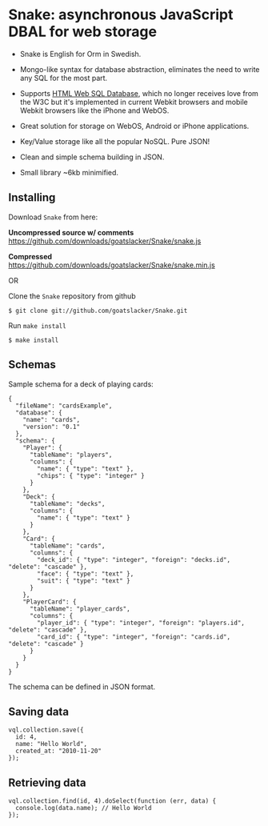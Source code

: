 # Snake: asynchronous JavaScript DBAL for web storage

- Snake is English for Orm in Swedish.

- Mongo-like syntax for database abstraction, eliminates the need to write any SQL for the most part.

- Supports [HTML Web SQL Database](http://dev.w3.org/html5/webdatabase/), which no longer receives love from the W3C but it's implemented in current Webkit browsers and mobile Webkit browsers like the iPhone and WebOS.

- Great solution for storage on WebOS, Android or iPhone applications.

- Key/Value storage like all the popular NoSQL. Pure JSON!

- Clean and simple schema building in JSON.

- Small library ~6kb minimified.

## Installing

Download `Snake` from here:

__Uncompressed source w/ comments__ https://github.com/downloads/goatslacker/Snake/snake.js

__Compressed__ https://github.com/downloads/goatslacker/Snake/snake.min.js

OR

Clone the `Snake` repository from github

    $ git clone git://github.com/goatslacker/Snake.git

Run `make install`

    $ make install

## Schemas

Sample schema for a deck of playing cards:

    {
      "fileName": "cardsExample",
      "database": {
        "name": "cards",
        "version": "0.1"
      },
      "schema": {
        "Player": {
          "tableName": "players",
          "columns": {
            "name": { "type": "text" },
            "chips": { "type": "integer" }
          }
        },
        "Deck": {
          "tableName": "decks",
          "columns": {
            "name": { "type": "text" }
          }
        },
        "Card": {
          "tableName": "cards",
          "columns": {
            "deck_id": { "type": "integer", "foreign": "decks.id", "delete": "cascade" },
            "face": { "type": "text" },
            "suit": { "type": "text" }
          }
        },
        "PlayerCard": {
          "tableName": "player_cards",
          "columns": {
            "player_id": { "type": "integer", "foreign": "players.id", "delete": "cascade" },
            "card_id": { "type": "integer", "foreign": "cards.id", "delete": "cascade" }
          }
        }
      }
    }

The schema can be defined in JSON format.

## Saving data

    vql.collection.save({
      id: 4,
      name: "Hello World",
      created_at: "2010-11-20"
    });

## Retrieving data

    vql.collection.find(id, 4).doSelect(function (err, data) {
      console.log(data.name); // Hello World
    });
